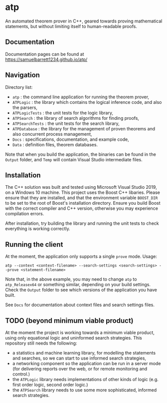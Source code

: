 # atp

An automated theorem prover in C++, geared towards proving mathematical statements, but without limiting itself to human-readable proofs.

## Documentation

Documentation pages can be found at https://samuelbarrett1234.github.io/atp/

## Navigation

Directory list:
- `atp` : the command line application for running the theorem prover,
- `ATPLogic` : the library which contains the logical inference code, and also the parsers,
- `ATPLogicTests` : the unit tests for the logic library,
- `ATPSearch` : the library of search algorithms for finding proofs,
- `ATPSearchTests` : the unit tests for the search library,
- `ATPDatabase` : the library for the management of proven theorems and also concurrent process management,
- `Docs` : specifications, documentation, and example code,
- `Data` : definition files, theorem databases.

Note that when you build the application, the binaries can be found in the `Output` folder, and `Temp` will contain Visual Studio intermediate files.

## Installation

The C++ solution was built and tested using Microsoft Visual Studio 2019, on a Windows 10 machine. This project uses the Boost C++ libaries. Please ensure that they are installed, and that the environment variable `BOOST_DIR` to be set to the root of Boost's installation directory. Ensure you build Boost with the correct compiler and C++ version, otherwise you may experience compilation errors.

After installation, try building the library and running the unit tests to check everything is working correctly.

## Running the client

At the moment, the application only supports a single `prove` mode. Usage:

`atp --context <context-filename> --search-settings <search-settings> --prove <statement-filename>`

Note that, in the above example, you may need to change `atp` to `atp_Releasex64` or something similar, depending on your build settings. Check the `Output` folder to see which versions of the application you have built.

See `Docs` for documentation about context files and search settings files.

## TODO (beyond minimum viable product)

At the moment the project is working towards a minimum viable product, using only equational logic and uninformed search strategies. This repository still needs the following:
- a statistics and machine learning library, for modelling the statements and searches, so we can start to use informed search strategies,
- a networking component so the application can be run in a server mode (for delivering reports over the web, or for remote monitoring and control.)
- the `ATPLogic` library needs implementations of other kinds of logic (e.g. first order logic, second order logic.)
- the `ATPSearch` library needs to use some more sophisticated, informed search strategies.
